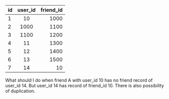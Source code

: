 | id | user_id | friend_id |
| --- |:-------:| -----:|
| 1 | 10 | 1000 |
| 2 | 1000 | 1100 |
| 3 | 1100 | 1200 |
| 4 | 11 | 1300 |
| 5 | 12 | 1400 |
| 6 | 13 | 1500 |
| 7 | 14 | 10 |

What should I do when friend A with user_id 10 has no friend record of user_id 14. 
But user_id 14 has record of friend_id 10. There is also possibility of duplication.

